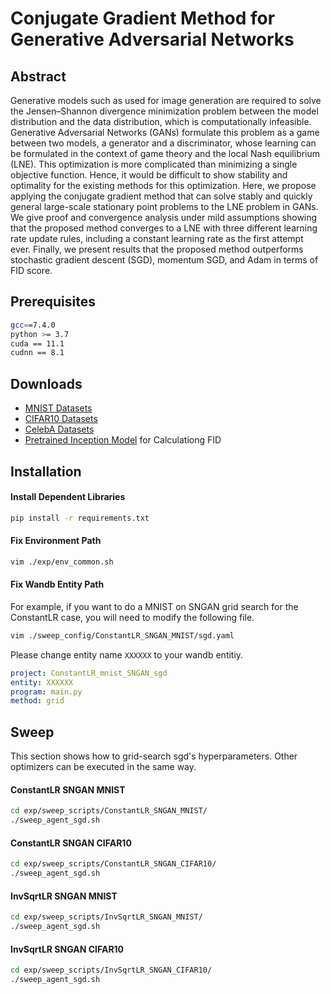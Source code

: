 # Conjugate Gradient Method for Generative Adversarial Networks

## Abstract
Generative models such as used for image generation are required to solve the Jensen–Shannon divergence minimization problem between the model distribution and the data distribution, which is computationally infeasible.
Generative Adversarial Networks (GANs)  formulate this problem as a game between two models, a generator and a discriminator, whose learning can be formulated in the context of game theory and the local Nash equilibrium (LNE).
This optimization is more complicated than minimizing a single objective function. Hence, it would be difficult to show stability and optimality for the existing methods for this optimization. 
Here, we propose applying the conjugate gradient method that can solve stably and quickly general large-scale stationary point problems to the LNE problem in GANs.
We give proof and convergence analysis under mild assumptions showing that the proposed method converges to a LNE with three different learning rate update rules, including a constant learning rate as the first attempt ever. 
Finally, we present results that the proposed method outperforms stochastic gradient descent (SGD), momentum SGD, and Adam in terms of FID score.
## Prerequisites

```sh
gcc==7.4.0
python >= 3.7
cuda == 11.1
cudnn == 8.1
```

## Downloads
- [MNIST Datasets](http://yann.lecun.com/exdb/mnist/)
- [CIFAR10 Datasets](https://www.cs.toronto.edu/~kriz/cifar.html)
- [CelebA Datasets](https://mmlab.ie.cuhk.edu.hk/projects/CelebA.html)
- [Pretrained Inception Model](https://github.com/mseitzer/pytorch-fid/releases) for Calculationg FID


## Installation

#### Install Dependent Libraries

```sh
pip install -r requirements.txt
```

#### Fix Environment Path

```sh
vim ./exp/env_common.sh
```

#### Fix Wandb Entity Path

For example, if you want to do a MNIST on SNGAN grid search for the ConstantLR case, you will need to modify the following file.

```sh
vim ./sweep_config/ConstantLR_SNGAN_MNIST/sgd.yaml
```

Please change entity name `XXXXXX` to your wandb entitiy.


```yaml
project: ConstantLR_mnist_SNGAN_sgd
entity: XXXXXX
program: main.py
method: grid
```

## Sweep

This section shows how to grid-search sgd's hyperparameters. Other optimizers can be executed in the same way.

#### ConstantLR SNGAN MNIST

```sh
cd exp/sweep_scripts/ConstantLR_SNGAN_MNIST/
./sweep_agent_sgd.sh
```

#### ConstantLR SNGAN CIFAR10

```sh
cd exp/sweep_scripts/ConstantLR_SNGAN_CIFAR10/
./sweep_agent_sgd.sh
```

#### InvSqrtLR SNGAN MNIST

```sh
cd exp/sweep_scripts/InvSqrtLR_SNGAN_MNIST/
./sweep_agent_sgd.sh
```

#### InvSqrtLR SNGAN CIFAR10

```sh
cd exp/sweep_scripts/InvSqrtLR_SNGAN_CIFAR10/
./sweep_agent_sgd.sh
```
